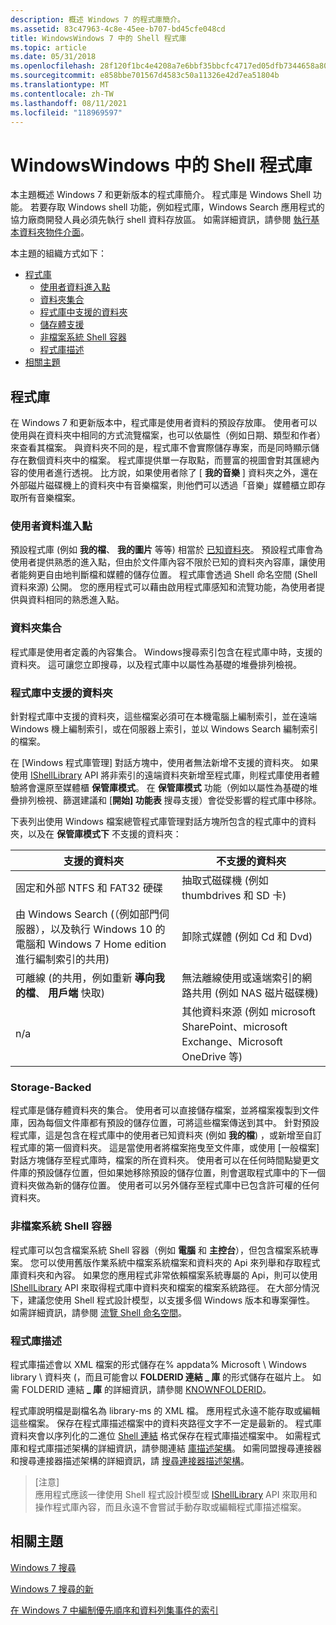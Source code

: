 ```yaml
---
description: 概述 Windows 7 的程式庫簡介。
ms.assetid: 83c47963-4c8e-45ee-b707-bd45cfe048cd
title: WindowsWindows 7 中的 Shell 程式庫
ms.topic: article
ms.date: 05/31/2018
ms.openlocfilehash: 28f120f1bc4e4208a7e6bbf35bbcfc4717ed05dfb7344658a80b1ea1d9a3ba50
ms.sourcegitcommit: e858bbe701567d4583c50a11326e42d7ea51804b
ms.translationtype: MT
ms.contentlocale: zh-TW
ms.lasthandoff: 08/11/2021
ms.locfileid: "118969597"
---
```

# <a name="windows-shell-libraries-in-windows"></a>WindowsWindows 中的 Shell 程式庫

本主題概述 Windows 7 和更新版本的程式庫簡介。 程式庫是 Windows Shell 功能。 若要存取 Windows shell 功能，例如程式庫，Windows Search 應用程式的協力廠商開發人員必須先執行 shell 資料存放區。 如需詳細資訊，請參閱 [執行基本資料夾物件介面](/previous-versions/windows/desktop/legacy/cc144093(v=vs.85))。

本主題的組織方式如下：

- [程式庫](#libraries)
  - [使用者資料進入點](#user-data-entry-points)
  - [資料夾集合](#collections-of-folders)
  - [程式庫中支援的資料夾](#supported-folders-in-libraries)
  - [儲存體支援](#storage-backed)
  - [非檔案系統 Shell 容器](#non-file-system-shell-containers)
  - [程式庫描述](#library-descriptions)
- [相關主題](#related-topics)

## <a name="libraries"></a>程式庫

在 Windows 7 和更新版本中，程式庫是使用者資料的預設存放庫。 使用者可以使用與在資料夾中相同的方式流覽檔案，也可以依屬性（例如日期、類型和作者）來查看其檔案。 與資料夾不同的是，程式庫不會實際儲存專案，而是同時顯示儲存在數個資料夾中的檔案。 程式庫提供單一存取點，而豐富的視圖會對其匯總內容的使用者進行透視。 比方說，如果使用者除了 [ **我的音樂** ] 資料夾之外，還在外部磁片磁碟機上的資料夾中有音樂檔案，則他們可以透過「音樂」媒體櫃立即存取所有音樂檔案。

### <a name="user-data-entry-points"></a>使用者資料進入點

預設程式庫 (例如 **我的檔**、 **我的圖片** 等等) 相當於 [已知資料夾](/previous-versions/windows/desktop/legacy/bb776911(v=vs.85))。 預設程式庫會為使用者提供熟悉的進入點，但由於文件庫內容不限於已知的資料夾內容庫，讓使用者能夠更自由地判斷檔和媒體的儲存位置。 程式庫會透過 Shell 命名空間 (Shell 資料來源) 公開。 您的應用程式可以藉由啟用程式庫感知和流覽功能，為使用者提供與資料相同的熟悉進入點。

### <a name="collections-of-folders"></a>資料夾集合

程式庫是使用者定義的內容集合。 Windows搜尋索引包含在程式庫中時，支援的資料夾。 這可讓您立即搜尋，以及程式庫中以屬性為基礎的堆疊排列檢視。

### <a name="supported-folders-in-libraries"></a>程式庫中支援的資料夾

針對程式庫中支援的資料夾，這些檔案必須可在本機電腦上編制索引，並在遠端 Windows 機上編制索引，或在伺服器上索引，並以 Windows Search 編制索引的檔案。

在 [Windows 程式庫管理] 對話方塊中，使用者無法新增不支援的資料夾。 如果使用 [IShellLibrary](/windows/win32/api/shobjidl_core/nn-shobjidl_core-ishelllibrary) API 將非索引的遠端資料夾新增至程式庫，則程式庫使用者體驗將會還原至媒體櫃 **保管庫模式**。 在 **保管庫模式** 功能（例如以屬性為基礎的堆疊排列檢視、篩選建議和 [**開始] 功能表** 搜尋支援）會從受影響的程式庫中移除。

下表列出使用 Windows 檔案總管程式庫管理對話方塊所包含的程式庫中的資料夾，以及在 **保管庫模式下** 不支援的資料夾：

| 支援的資料夾                                                                                                                            | 不支援的資料夾                                                                                     |
|----------------------------------------------------------------------------------------------------------------------------------------------|---------------------------------------------------------------------------------------------------------|
| 固定和外部 NTFS 和 FAT32 硬碟                                                                                                | 抽取式磁碟機 (例如 thumbdrives 和 SD 卡)                                                      |
| 由 Windows Search (（例如部門伺服器），以及執行 Windows 10 的電腦和 Windows 7 Home edition 進行編制索引的共用)  | 卸除式媒體 (例如 Cd 和 Dvd)                                                                   |
| 可離線 (的共用，例如重新 **導向我的檔**、 **用戶端** 快取)                                                | 無法離線使用或遠端索引的網路共用 (例如 NAS 磁片磁碟機)              |
| n/a                                                                                                                                          | 其他資料來源 (例如 microsoft SharePoint、microsoft Exchange、Microsoft OneDrive 等)  |

### <a name="storage-backed"></a>Storage-Backed

程式庫是儲存體資料夾的集合。 使用者可以直接儲存檔案，並將檔案複製到文件庫，因為每個文件庫都有預設的儲存位置，可將這些檔案傳送到其中。 針對預設程式庫，這是包含在程式庫中的使用者已知資料夾 (例如 **我的檔**) ，或新增至自訂程式庫的第一個資料夾。 這是當使用者將檔案拖曳至文件庫，或使用 [一般檔案] 對話方塊儲存至程式庫時，檔案的所在資料夾。 使用者可以在任何時間點變更文件庫的預設儲存位置，但如果她移除預設的儲存位置，則會選取程式庫中的下一個資料夾做為新的儲存位置。 使用者可以另外儲存至程式庫中已包含許可權的任何資料夾。

### <a name="non-file-system-shell-containers"></a>非檔案系統 Shell 容器

程式庫可以包含檔案系統 Shell 容器（例如 **電腦** 和 **主控台**），但包含檔案系統專案。 您可以使用舊版作業系統中檔案系統檔案和資料夾的 Api 來列舉和存取程式庫資料夾和內容。 如果您的應用程式非常依賴檔案系統專屬的 Api，則可以使用 [IShellLibrary](/windows/win32/api/shobjidl_core/nn-shobjidl_core-ishelllibrary) API 來取得程式庫中資料夾和檔案的檔案系統路徑。 在大部分情況下，建議您使用 Shell 程式設計模型，以支援多個 Windows 版本和專案彈性。 如需詳細資訊，請參閱 [流覽 Shell 命名空間](https://msdn.microsoft.com/library/dd378496(VS.85).aspx)。

### <a name="library-descriptions"></a>程式庫描述

程式庫描述會以 XML 檔案的形式儲存在% appdata% Microsoft \\ Windows library \\ 資料夾 (，而且可能會以 **FOLDERID 連結 \_ 庫** 的形式儲存在磁片上。 如需 FOLDERID 連結 **\_ 庫** 的詳細資訊，請參閱 [KNOWNFOLDERID](/windows/desktop/shell/knownfolderid)。

程式庫說明檔是副檔名為 library-ms 的 XML 檔。 應用程式永遠不能存取或編輯這些檔案。 保存在程式庫描述檔案中的資料夾路徑文字不一定是最新的。 程式庫資料夾會以序列化的二進位 [Shell 連結](/windows/desktop/shell/links) 格式保存在程式庫描述檔案中。 如需程式庫和程式庫描述架構的詳細資訊，請參閱連結 [庫描述架構](../shell/library-schema-entry.md)。 如需同盟搜尋連接器和搜尋連接器描述架構的詳細資訊，請 [搜尋連接器描述架構](search-sconn-desc-schema-entry.md)。

> [注意]  
> 應用程式應該一律使用 Shell 程式設計模型或 [IShellLibrary](/windows/win32/api/shobjidl_core/nn-shobjidl_core-ishelllibrary) API 來取用和操作程式庫內容，而且永遠不會嘗試手動存取或編輯程式庫描述檔案。

## <a name="related-topics"></a>相關主題

[Windows 7 搜尋](./-search-3x-wds-overview.md)

[Windows 7 搜尋的新](new-for-windows-7-search.md)

[在 Windows 7 中編制優先順序和資料列集事件的索引](indexing-prioritization-and-rowset-events.md)
